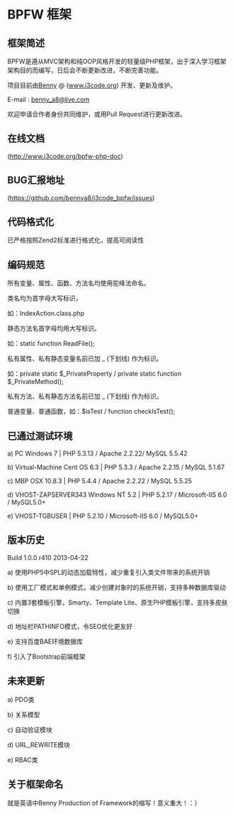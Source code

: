 BPFW 框架
=====================

## 框架简述
BPFW是遵从MVC架构和纯OOP风格开发的轻量级PHP框架，出于深入学习框架架构目的而编写，日后会不断更新改进，不断完善功能。

项目目前由[Benny](http://www.i3code.org) @ (www.i3code.org) 开发、更新及维护。

E-mail : benny_a8@live.com 

欢迎申请合作者身份共同维护，或用Pull Request进行更新改进。

## 在线文档
(http://www.i3code.org/bpfw-php-doc)

## BUG汇报地址
(https://github.com/bennya8/i3code_bpfw/issues)

## 代码格式化
已严格按照Zend2标准进行格式化，提高可阅读性

## 编码规范

所有变量、属性、函数、方法名均使用驼峰法命名。

类名均为首字母大写标识，

如：IndexAction.class.php

静态方法名首字母均用大写标识。

如：static function ReadFile();

私有属性、私有静态变量名前已加 _ (下划线) 作为标识。

如：private static $_PrivateProperty / private static function $_PrivateMethod();

私有方法、私有静态方法名前已加 _ (下划线) 作为标识。

普通变量、普通函数，如：$isTest  /  function checkIsTest();

## 已通过测试环境

a) PC Windows 7 | PHP 5.3.13 / Apache 2.2.22/ MySQL 5.5.42

b) Virtual-Machine Cent OS 6.3 | PHP 5.3.3 / Apache 2.2.15 / MySQL 5.1.67

c) MBP OSX 10.8.3 | PHP 5.4.4 / Apache 2.2.22 / MySQL 5.5.25

d) VHOST-ZAPSERVER343 Windows NT 5.2 | PHP 5.2.17 / Microsoft-IIS 6.0 / MySQL5.0+

e) VHOST-TGBUSER | PHP 5.2.10 / Microsoft-IIS 6.0 / MySQL5.0+

## 版本历史

Build 1.0.0 r410 2013-04-22

a) 使用PHP5中SPL的动态加载特性，减少重复引入类文件带来的系统开销

b) 使用工厂模式和单例模式，减少创建对象时的系统开销，支持多种数据库驱动

c) 内置3套模板引擎，Smarty、Template Lite、原生PHP模板引擎，支持多皮肤切换

d) 地址栏PATHINFO模式，令SEO优化更友好

e) 支持百度BAE环境数据库

f) 引入了Bootstrap前端框架

## 未来更新

a) PDO类

b) 关系模型

c) 自动验证模块

d) URL_REWRITE模块

e) RBAC类

## 关于框架命名
就是英语中Benny Production of Framework的缩写！意义重大！：）